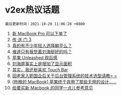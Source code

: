 # v2ex热议话题

`最后更新时间：2021-10-20 11:06:28 +0800`

1. [新 MacBook Pro 可以下单了](https://www.v2ex.com/t/809064)
1. [传 送 门 3](https://www.v2ex.com/t/808904)
1. [真的有不少年轻人选择躺平么？](https://www.v2ex.com/t/809069)
1. [难道只有我觉着刘海挺好的吗？](https://www.v2ex.com/t/809060)
1. [苹果 Unleashed 观后感](https://www.v2ex.com/t/808810)
1. [刘海屏事实上是增加了显示面积](https://www.v2ex.com/t/808911)
1. [其实，我还挺喜欢 Touch Bar](https://www.v2ex.com/t/808857)
1. [回老家入职国企后关于后台管理系统的技术选型请教= =](https://www.v2ex.com/t/809022)
1. [[昨晚的 MacBook] 苹果终于弃用了那些无用的设计......](https://www.v2ex.com/t/808815)
1. [给要买新 Macbook 的同学一点儿参考意见](https://www.v2ex.com/t/808841)


